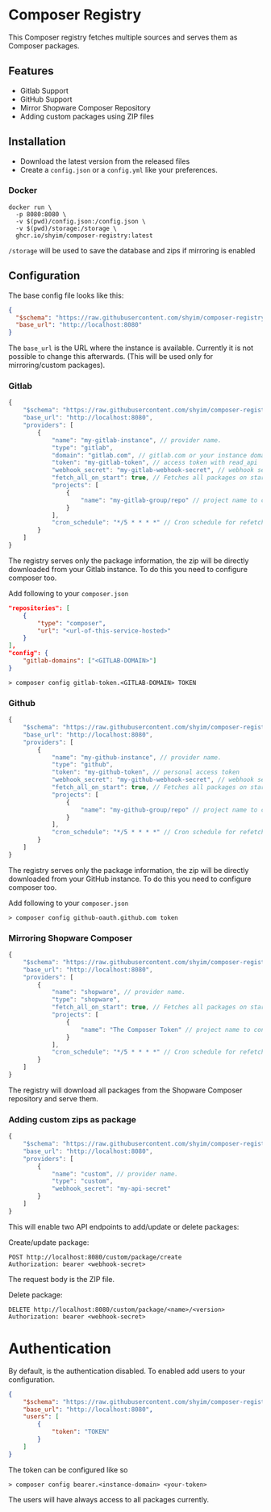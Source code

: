 # Composer Registry

This Composer registry fetches multiple sources and serves them as Composer packages.  

## Features

- Gitlab Support
- GitHub Support
- Mirror Shopware Composer Repository
- Adding custom packages using ZIP files

## Installation

- Download the latest version from the released files
- Create a `config.json` or a `config.yml` like your preferences.

### Docker

```shell
docker run \ 
  -p 8080:8080 \
  -v $(pwd)/config.json:/config.json \
  -v $(pwd)/storage:/storage \
  ghcr.io/shyim/composer-registry:latest
```

`/storage` will be used to save the database and zips if mirroring is enabled

## Configuration

The base config file looks like this:

```json
{
  "$schema": "https://raw.githubusercontent.com/shyim/composer-registry/main/config-schema.json",
  "base_url": "http://localhost:8080"
}
```

The `base_url` is the URL where the instance is available. Currently it is not possible to change this afterwards. (This will be used only for mirroring/custom packages).

### Gitlab

```javascript
{
    "$schema": "https://raw.githubusercontent.com/shyim/composer-registry/main/config-schema.json",
    "base_url": "http://localhost:8080",
    "providers": [
        {
            "name": "my-gitlab-instance", // provider name.
            "type": "gitlab",
            "domain": "gitlab.com", // gitlab.com or your instance domain
            "token": "my-gitlab-token", // access token with read_api
            "webhook_secret": "my-gitlab-webhook-secret", // webhook secret Webhook address is /webhook/<provider-name> 
            "fetch_all_on_start": true, // Fetches all packages on start, Optional
            "projects": [
                {
                    "name": "my-gitlab-group/repo" // project name to consider
                }
            ],
            "cron_schedule": "*/5 * * * *" // Cron schedule for refetching anything. Optional if you don't want to have webhooks
        }
    ]
}
```

The registry serves only the package information, the zip will be directly downloaded from your Gitlab instance. To do this you need to configure composer too.

Add following to your `composer.json`

```json
"repositories": [
    {
        "type": "composer",
        "url": "<url-of-this-service-hosted>"
    }
],
"config": {
    "gitlab-domains": ["<GITLAB-DOMAIN>"]
}
```

```shell
> composer config gitlab-token.<GITLAB-DOMAIN> TOKEN
```

### Github

```javascript
{
    "$schema": "https://raw.githubusercontent.com/shyim/composer-registry/main/config-schema.json",
    "base_url": "http://localhost:8080",
    "providers": [
        {
            "name": "my-github-instance", // provider name.
            "type": "github",
            "token": "my-github-token", // personal access token
            "webhook_secret": "my-github-webhook-secret", // webhook secret Webhook address is /webhook/<provider-name> 
            "fetch_all_on_start": true, // Fetches all packages on start, Optional
            "projects": [
                {
                    "name": "my-github-group/repo" // project name to consider
                }
            ],
            "cron_schedule": "*/5 * * * *" // Cron schedule for refetching anything. Optional if you don't want to have webhooks
        }
    ]
}
```

The registry serves only the package information, the zip will be directly downloaded from your GitHub instance. To do this you need to configure composer too.

Add following to your `composer.json`

```shell
> composer config github-oauth.github.com token
```

### Mirroring Shopware Composer

```javascript
{
    "$schema": "https://raw.githubusercontent.com/shyim/composer-registry/main/config-schema.json",
    "base_url": "http://localhost:8080",
    "providers": [
        {
            "name": "shopware", // provider name.
            "type": "shopware",
            "fetch_all_on_start": true, // Fetches all packages on start, Optional
            "projects": [
                {
                    "name": "The Composer Token" // project name to consider
                }
            ],
            "cron_schedule": "*/5 * * * *" // Cron schedule for refetching anything. Optional if you don't want to have webhooks
        }
    ]
}
```

The registry will download all packages from the Shopware Composer repository and serve them.

### Adding custom zips as package

```javascript
{
    "$schema": "https://raw.githubusercontent.com/shyim/composer-registry/main/config-schema.json",
    "base_url": "http://localhost:8080",
    "providers": [
        {
            "name": "custom", // provider name.
            "type": "custom",
            "webhook_secret": "my-api-secret"
        }
    ]
}
```

This will enable two API endpoints to add/update or delete packages:

Create/update package:


```http request
POST http://localhost:8080/custom/package/create
Authorization: bearer <webhook-secret>
```

The request body is the ZIP file.


Delete package:

```http request
DELETE http://localhost:8080/custom/package/<name>/<version>
Authorization: bearer <webhook-secret>
```

# Authentication

By default, is the authentication disabled. To enabled add users to your configuration.

```json
{
    "$schema": "https://raw.githubusercontent.com/shyim/composer-registry/main/config-schema.json",
    "base_url": "http://localhost:8080",
    "users": [
        {
            "token": "TOKEN"
        }
    ]
}
```

The token can be configured like so

```shell
> composer config bearer.<instance-domain> <your-token>
```

The users will have always access to all packages currently.

